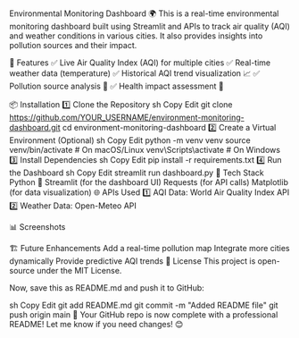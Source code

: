 Environmental Monitoring Dashboard 🌍
This is a real-time environmental monitoring dashboard built using Streamlit and APIs to track air quality (AQI) and weather conditions in various cities. It also provides insights into pollution sources and their impact.

🚀 Features
✅ Live Air Quality Index (AQI) for multiple cities
✅ Real-time weather data (temperature)
✅ Historical AQI trend visualization 📈
✅ Pollution source analysis 🔬
✅ Health impact assessment 🏥

📦 Installation
1️⃣ Clone the Repository
sh
Copy
Edit
git clone https://github.com/YOUR_USERNAME/environment-monitoring-dashboard.git
cd environment-monitoring-dashboard
2️⃣ Create a Virtual Environment (Optional)
sh
Copy
Edit
python -m venv venv
source venv/bin/activate  # On macOS/Linux
venv\Scripts\activate  # On Windows
3️⃣ Install Dependencies
sh
Copy
Edit
pip install -r requirements.txt
4️⃣ Run the Dashboard
sh
Copy
Edit
streamlit run dashboard.py
🔧 Tech Stack
Python 🐍
Streamlit (for the dashboard UI)
Requests (for API calls)
Matplotlib (for data visualization)
🌐 APIs Used
1️⃣ AQI Data: World Air Quality Index API
2️⃣ Weather Data: Open-Meteo API

📊 Screenshots

🏗️ Future Enhancements
Add a real-time pollution map
Integrate more cities dynamically
Provide predictive AQI trends
📜 License
This project is open-source under the MIT License.

Now, save this as README.md and push it to GitHub:

sh
Copy
Edit
git add README.md
git commit -m "Added README file"
git push origin main
🚀 Your GitHub repo is now complete with a professional README! Let me know if you need changes! 😊
